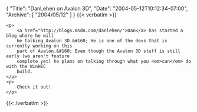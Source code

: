 {
  "Title": "DanLehen on Avalon 3D",
  "Date": "2004-05-12T10:12:34-07:00",
  "Archive": [
    "2004/05/12"
  ]
}
{{< verbatim >}}

    <p>
        <a href="http://blogs.msdn.com/danlehen/">Dan</a> has started a blog where he will
        be talking Avalon 3D.&#160; He is one of the devs that is currently working on this
        part of Avalon.&#160; Even though the Avalon 3D stuff is still early (we aren't feature
        complete yet) he plans on talking through what you <em>can</em> do with the WinHEC
        build.
    </p>
    <p>
        Check it out!
    </p>

{{< /verbatim >}}
